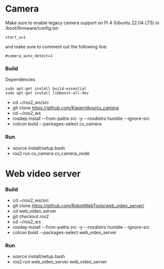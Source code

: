 # Camera

Make sure to enable legacy camera support on Pi 4 (Ubuntu 22.04 LTS) in /boot/firmware/config.txt:

```
start_x=1
```

and make sure to comment out the following line:

```
#camera_auto_detect=1
```

### Build

Dependencies

```
sudo apt-get install build-essential
sudo apt-get install libboost-all-dev
```

- cd ~/ros2_ws/src
- git clone https://github.com/Kapernikov/cv_camera
- cd ~/ros2_ws
- rosdep install --from-paths src -y --rosdistro humble --ignore-src
- colcon build --packages-select cv_camera

### Run

- source install/setup.bash
- ros2 run cv_camera cv_camera_node

# Web video server

### Build

- cd ~/ros2_ws/src
- git clone https://github.com/RobotWebTools/web_video_server/
- cd web_video_server
- git checkout ros2
- cd ~/ros2_ws
- rosdep install --from-paths src -y --rosdistro humble --ignore-src
- colcon build --packages-select web_video_server

### Run

- source install/setup.bash
- ros2 run web_video_server web_video_server
